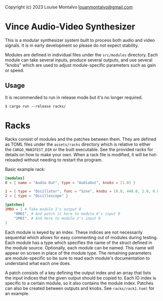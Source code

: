 Copyright (c) 2023 Louise Montalvo <louanmontalvo@gmail.com>

# Vince Audio-Video Synthesizer

This is a modular synthesizer system built to process both audio and video
signals. It is in early development so please do not expect stability.

Modules are defined in individual files under the `src/modules` directory. Each
module can take several inputs, produce several outputs, and use several "knobs"
which are used to adjust module-specific parameters such as gain or speed.

## Usage

It is recommended to run in release mode but it's no longer required.

```
$ cargo run --release racks/
```

# Racks

Racks consist of modules and the patches between them. They are defined as TOML
files under the `assets/racks` directory which is relative to either the
`CARGO_MANIFEST_DIR` or the built executable. See the provided racks for
details on how to make your own. When a rack file is modified, it will be
hot-reloaded without needing to restart the program.

Basic example rack:

```toml
[modules]
0 = { name = "Audio Out", type = "AudioOut", knobs = [1.0] }

1 = { type = "Oscillator", func = "Sine", knobs = [0.0, 440.0, 1.0, 0.0] }
2 = { type = "Oscilloscope" }

[patches]
1M0O = [ # Take module 1's output 0
    "0M0I", # And patch it here to module 0's input 0
    "2M0I", # And here to module 2's input 0
]
```

Each module is keyed by an index. These indices are not necessarily sequential
which allows for easy commenting out of modules during testing. Each module has
a type which specifies the name of the struct defined in the module source.
Optionally, each module can be named. This name will appear on screen in place
of the module type. The remaining parameters are module-specific so be sure to
read each module's documentation to understand what each one does.

A patch consists of a key defining the output index and an array that lists the
input indices that the given output should be copied to. Each IO index is
specific to a certain module, so it also contains the module index. Patches can
also be created between outputs and knobs. See `racks/rack1.toml` for an
example.
